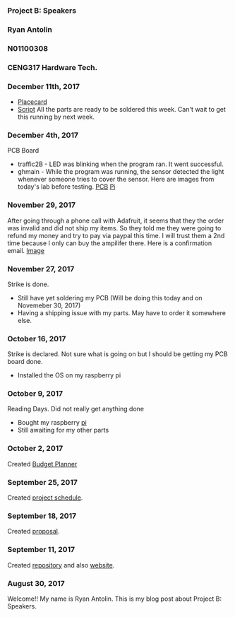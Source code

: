 ### Project B: Speakers
### Ryan Antolin
### N01100308
### CENG317 Hardware Tech.

### December 11th, 2017
  * [Placecard](https://github.com/githubofryry/BluetoothSpeakers/blob/master/documentation/placard%20group.png)
  * [Script](https://docs.google.com/document/d/1264OZkJo4D0dwGhqtUrtcNESNxeI9OcCn2OvMoThmCk/edit?usp=sharing)
  All the parts are ready to be soldered this week. Can't wait to get this running by next week.
  
### December 4th, 2017
PCB Board
  * traffic2B - LED was blinking when the program ran. It went successful.
  * ghmain - While the program was running, the sensor detected the light whenever someone tries to cover the sensor.
Here are images from today's lab before testing.
[PCB](https://github.com/githubofryry/BluetoothSpeakers/blob/master/documentation/IMG_4425.JPG)
[Pi](https://github.com/githubofryry/BluetoothSpeakers/blob/master/documentation/IMG_4426.JPG)

### November 29, 2017
  After going through a phone call with Adafruit, it seems that they the order was invalid and did not ship my items.
  So they told me they were going to refund my money and try to pay via paypal this time. I will trust them a 2nd time because I only can  buy the ampilifer there. Here is a confirmation email. [Image](https://github.com/githubofryry/BluetoothSpeakers/blob/master/documentation/chrome_2017-11-29_00-21-27.png)

### November 27, 2017

Strike is done. 
  * Still have yet soldering my PCB (Will be doing this today and on Novemeber 30, 2017)
  * Having a shipping issue with my parts. May have to order it somewhere else.
 
  
### October 16, 2017

Strike is declared. Not sure what is going on but I should be getting my PCB board done.
  * Installed the OS on my raspberry pi

### October 9, 2017

Reading Days. Did not really get anything done
  * Bought my raspberry [pi]()
  * Still awaiting for my other parts

### October 2, 2017

Created [Budget Planner](https://github.com/githubofryry/BluetoothSpeakers/blob/master/documentation/CENG317-Budget-RyanAntolin.xlsx)

### September 25, 2017

Created [project schedule](https://github.com/githubofryry/BluetoothSpeakers/blob/master/documentation/ProjectPlanner-ryry.mpp).  


### September 18, 2017

Created [proposal](https://github.com/githubofryry/BluetoothSpeakers/blob/master/documentation/BluetoothSpeakers-RyanAntolin.xlsx).

### September 11, 2017

Created [repository](https://github.com/githubofryry/) and also [website](https://githubofryry.github.io/BluetoothSpeakers/).

### August 30, 2017

Welcome!!
My name is Ryan Antolin. This is my blog post about Project B: Speakers.
